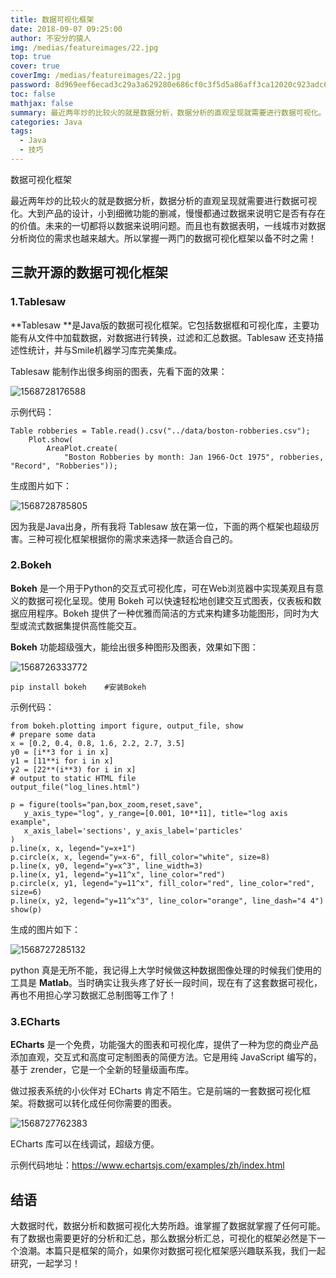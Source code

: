 ```yaml
---
title: 数据可视化框架
date: 2018-09-07 09:25:00
author: 不安分的猿人
img: /medias/featureimages/22.jpg
top: true
cover: true
coverImg: /medias/featureimages/22.jpg
password: 8d969eef6ecad3c29a3a629280e686cf0c3f5d5a86aff3ca12020c923adc6c92
toc: false
mathjax: false
summary: 最近两年炒的比较火的就是数据分析，数据分析的直观呈现就需要进行数据可视化。
categories: Java
tags:
  - Java
  - 技巧
---
```


数据可视化框架

最近两年炒的比较火的就是数据分析，数据分析的直观呈现就需要进行数据可视化。大到产品的设计，小到细微功能的删减，慢慢都通过数据来说明它是否有存在的价值。未来的一切都将以数据来说明问题。而且也有数据表明，一线城市对数据分析岗位的需求也越来越大。所以掌握一两门的数据可视化框架以备不时之需！

## 三款开源的数据可视化框架

### 1.Tablesaw 

**Tablesaw **是Java版的数据可视化框架。它包括数据框和可视化库，主要功能有从文件中加载数据，对数据进行转换，过滤和汇总数据。Tablesaw 还支持描述性统计，并与Smile机器学习库完美集成。 

Tablesaw 能制作出很多绚丽的图表，先看下面的效果：

![1568728176588](数据可视化\1568728176588.png)

示例代码：

```
Table robberies = Table.read().csv("../data/boston-robberies.csv");
    Plot.show(
        AreaPlot.create(
            "Boston Robberies by month: Jan 1966-Oct 1975", robberies, "Record", "Robberies"));
```

生成图片如下：

![1568728785805](数据可视化\1568728785805.png)

因为我是Java出身，所有我将 Tablesaw  放在第一位，下面的两个框架也超级厉害。三种可视化框架根据你的需求来选择一款适合自己的。

### 2.Bokeh 

**Bokeh** 是一个用于Python的交互式可视化库，可在Web浏览器中实现美观且有意义的数据可视化呈现。使用 Bokeh 可以快速轻松地创建交互式图表，仪表板和数据应用程序。Bokeh 提供了一种优雅而简洁的方式来构建多功能图形，同时为大型或流式数据集提供高性能交互。

**Bokeh** 功能超级强大，能绘出很多种图形及图表，效果如下图：

![1568726333772](数据可视化\1568726333772.png)

```
pip install bokeh    #安装Bokeh
```

示例代码：

```
from bokeh.plotting import figure, output_file, show
# prepare some data
x = [0.2, 0.4, 0.8, 1.6, 2.2, 2.7, 3.5]
y0 = [i**3 for i in x]
y1 = [11**i for i in x]
y2 = [22**(i**3) for i in x]
# output to static HTML file
output_file("log_lines.html")

p = figure(tools="pan,box_zoom,reset,save",
   y_axis_type="log", y_range=[0.001, 10**11], title="log axis example",
   x_axis_label='sections', y_axis_label='particles'
)
p.line(x, x, legend="y=x+1")
p.circle(x, x, legend="y=x-6", fill_color="white", size=8)
p.line(x, y0, legend="y=x^3", line_width=3)
p.line(x, y1, legend="y=11^x", line_color="red")
p.circle(x, y1, legend="y=11^x", fill_color="red", line_color="red", size=6)
p.line(x, y2, legend="y=11^x^3", line_color="orange", line_dash="4 4")
show(p)
```

生成的图片如下：

![1568727285132](数据可视化\1568727285132.png)

python 真是无所不能，我记得上大学时候做这种数据图像处理的时候我们使用的工具是 **Matlab**。当时确实让我头疼了好长一段时间，现在有了这套数据可视化，再也不用担心学习数据汇总制图等工作了！

### 3.ECharts

**ECharts** 是一个免费，功能强大的图表和可视化库，提供了一种为您的商业产品添加直观，交互式和高度可定制图表的简便方法。它是用纯 JavaScript 编写的，基于 zrender，它是一个全新的轻量级画布库。

做过报表系统的小伙伴对 ECharts 肯定不陌生。它是前端的一套数据可视化框架。将数据可以转化成任何你需要的图表。

![1568727762383](数据可视化\1568727762383.png)

ECharts 库可以在线调试，超级方便。

示例代码地址：<https://www.echartsjs.com/examples/zh/index.html> 

## 结语

大数据时代，数据分析和数据可视化大势所趋。谁掌握了数据就掌握了任何可能。有了数据也需要更好的分析和汇总，那么数据分析汇总，可视化的框架必然是下一个浪潮。本篇只是框架的简介，如果你对数据可视化框架感兴趣联系我，我们一起研究，一起学习！

